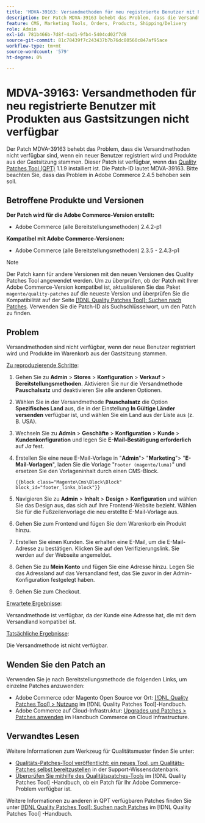 ```yaml
---
title: 'MDVA-39163: Versandmethoden für neu registrierte Benutzer mit Produkten aus Gastsitzungen nicht verfügbar'
description: Der Patch MDVA-39163 behebt das Problem, dass die Versandmethoden nicht verfügbar sind, wenn ein neuer Benutzer registriert wird und Produkte aus der Gastsitzung stammen. Dieser Patch ist verfügbar, wenn das [Quality Patches Tool (QPT)](https://experienceleague.adobe.com/en/docs/commerce-knowledge-base/kb/announcements/commerce-announcements/magento-quality-patches-released-new-tool-to-self-serve-quality-patches) 1.1.9 installiert ist. Die Patch-ID lautet MDVA-39163. Bitte beachten Sie, dass das Problem in Adobe Commerce 2.4.5 behoben sein soll.
feature: CMS, Marketing Tools, Orders, Products, Shipping/Delivery
role: Admin
exl-id: 781b466b-7d8f-4ad1-9fb4-5404cd02f7d8
source-git-commit: 81c78439f7c243437b7b76dc80560c847af95ace
workflow-type: tm+mt
source-wordcount: '579'
ht-degree: 0%

---
```


# MDVA-39163: Versandmethoden für neu registrierte Benutzer mit Produkten aus Gastsitzungen nicht verfügbar

Der Patch MDVA-39163 behebt das Problem, dass die Versandmethoden nicht verfügbar sind, wenn ein neuer Benutzer registriert wird und Produkte aus der Gastsitzung stammen. Dieser Patch ist verfügbar, wenn das [Quality Patches Tool (QPT)](https://experienceleague.adobe.com/en/docs/commerce-knowledge-base/kb/announcements/commerce-announcements/magento-quality-patches-released-new-tool-to-self-serve-quality-patches) 1.1.9 installiert ist. Die Patch-ID lautet MDVA-39163. Bitte beachten Sie, dass das Problem in Adobe Commerce 2.4.5 behoben sein soll.

## Betroffene Produkte und Versionen

**Der Patch wird für die Adobe Commerce-Version erstellt:**

* Adobe Commerce (alle Bereitstellungsmethoden) 2.4.2-p1

**Kompatibel mit Adobe Commerce-Versionen:**

* Adobe Commerce (alle Bereitstellungsmethoden) 2.3.5 - 2.4.3-p1

>[!NOTE]
>
>Der Patch kann für andere Versionen mit den neuen Versionen des Quality Patches Tool angewendet werden. Um zu überprüfen, ob der Patch mit Ihrer Adobe Commerce-Version kompatibel ist, aktualisieren Sie das Paket `magento/quality-patches` auf die neueste Version und überprüfen Sie die Kompatibilität auf der Seite [[!DNL Quality Patches Tool]: Suchen nach Patches](https://experienceleague.adobe.com/en/docs/commerce-knowledge-base/kb/announcements/commerce-announcements/magento-quality-patches-released-new-tool-to-self-serve-quality-patches). Verwenden Sie die Patch-ID als Suchschlüsselwort, um den Patch zu finden.

## Problem

Versandmethoden sind nicht verfügbar, wenn der neue Benutzer registriert wird und Produkte im Warenkorb aus der Gastsitzung stammen.

<u>Zu reproduzierende Schritte</u>:

1. Gehen Sie zu **Admin** > **Stores** > **Konfiguration** > **Verkauf** > **Bereitstellungsmethoden**. Aktivieren Sie nur die Versandmethode **Pauschalsatz** und deaktivieren Sie alle anderen Optionen.
1. Wählen Sie in der Versandmethode **Pauschalsatz** die Option **Spezifisches Land** aus, die in der Einstellung **In Gültige Länder versenden** verfügbar ist, und wählen Sie ein Land aus der Liste aus (z. B. USA).
1. Wechseln Sie zu **Admin** > **Geschäfte** > **Konfiguration** > **Kunde** > **Kundenkonfiguration** und legen Sie **E-Mail-Bestätigung erforderlich** auf _Ja_ fest.
1. Erstellen Sie eine neue E-Mail-Vorlage in &quot;**Admin**&quot;> &quot;**Marketing**&quot;> &quot;**E-Mail-Vorlagen**&quot;, laden Sie die Vorlage &quot;`Footer (magento/luma)`&quot; und ersetzen Sie den Vorlageninhalt durch einen CMS-Block.

   ```CMS
   {{block class="Magento\Cms\Block\Block" block_id="footer_links_block"}}
   ```

1. Navigieren Sie zu **Admin** > **Inhalt** > **Design** > **Konfiguration** und wählen Sie das Design aus, das sich auf Ihre Frontend-Website bezieht. Wählen Sie für die Fußzeilenvorlage die neu erstellte E-Mail-Vorlage aus.
1. Gehen Sie zum Frontend und fügen Sie dem Warenkorb ein Produkt hinzu.
1. Erstellen Sie einen Kunden. Sie erhalten eine E-Mail, um die E-Mail-Adresse zu bestätigen. Klicken Sie auf den Verifizierungslink. Sie werden auf der Webseite angemeldet.
1. Gehen Sie zu **Mein Konto** und fügen Sie eine Adresse hinzu. Legen Sie das Adressland auf das Versandland fest, das Sie zuvor in der Admin-Konfiguration festgelegt haben.
1. Gehen Sie zum Checkout.

<u>Erwartete Ergebnisse</u>:

Versandmethode ist verfügbar, da der Kunde eine Adresse hat, die mit dem Versandland kompatibel ist.

<u>Tatsächliche Ergebnisse</u>:

Die Versandmethode ist nicht verfügbar.

## Wenden Sie den Patch an

Verwenden Sie je nach Bereitstellungsmethode die folgenden Links, um einzelne Patches anzuwenden:

* Adobe Commerce oder Magento Open Source vor Ort: [[!DNL Quality Patches Tool] > Nutzung](/help/tools/quality-patches-tool/usage.md) im [!DNL Quality Patches Tool]-Handbuch.
* Adobe Commerce auf Cloud-Infrastruktur: [Upgrades und Patches > Patches anwenden](https://experienceleague.adobe.com/docs/commerce-cloud-service/user-guide/develop/upgrade/apply-patches.html) im Handbuch Commerce on Cloud Infrastructure.

## Verwandtes Lesen

Weitere Informationen zum Werkzeug für Qualitätsmuster finden Sie unter:

* [Qualitäts-Patches-Tool veröffentlicht: ein neues Tool, um Qualitäts-Patches selbst bereitzustellen](https://experienceleague.adobe.com/en/docs/commerce-knowledge-base/kb/announcements/commerce-announcements/magento-quality-patches-released-new-tool-to-self-serve-quality-patches) in der Support-Wissensdatenbank.
* [Überprüfen Sie mithilfe des Qualitätspatches-Tools](/help/tools/quality-patches-tool/patches-available-in-qpt/check-patch-for-magento-issue-with-magento-quality-patches.md) im [!DNL Quality Patches Tool] -Handbuch, ob ein Patch für Ihr Adobe Commerce-Problem verfügbar ist.

Weitere Informationen zu anderen in QPT verfügbaren Patches finden Sie unter [[!DNL Quality Patches Tool]: Suchen nach Patches](https://experienceleague.adobe.com/tools/commerce-quality-patches/index.html) im [!DNL Quality Patches Tool] -Handbuch.
